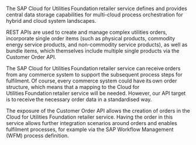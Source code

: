 The SAP Cloud for Utilities Foundation retailer service defines and provides central data storage capabilities for multi-cloud process orchestration for hybrid and cloud system landscapes.

REST APIs are used to create and manage complex utilities orders, incorporate single order items (such as physical products, commodity energy service products, and non-commodity service products), as well as bundle items, which themselves include multiple single products via the Customer Order API.

The SAP Cloud for Utilities Foundation retailer service can receive orders from any commerce system to support the subsequent process steps for fulfilment. Of course, every commerce system could have its own order structure, which means that a mapping to the Cloud for Utilities Foundation retailer service will be needed. However, our API target is to receive the necessary order data in a standardised way. 

The exposure of the Customer Order API allows the creation of orders in the Cloud for Utilities Foundation retailer service. Having the order in this service allows further integration scenarios around orders and enables fulfilment processes, for example via the SAP Workflow Management (WFM) process definition. 

